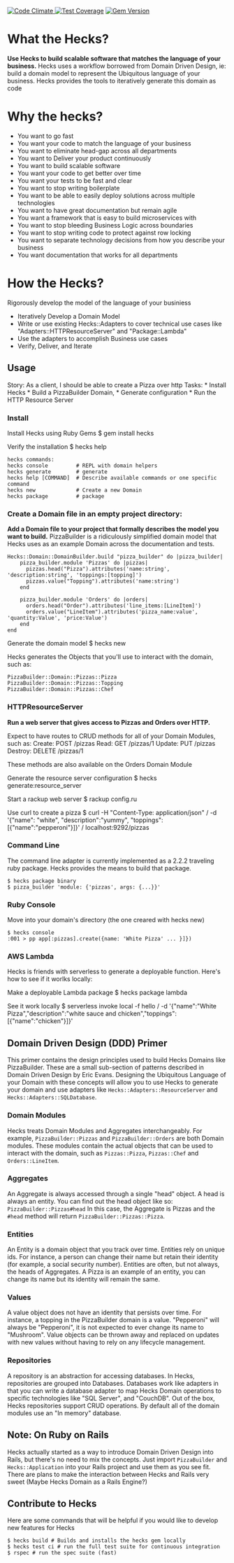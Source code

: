 [![Code Climate](https://codeclimate.com/github/chrisyoung/hecks/badges/gpa.svg)](https://codeclimate.com/github/chrisyoung/hecks)[ ![Test Coverage](https://codeclimate.com/github/chrisyoung/hecks/badges/coverage.svg)](https://codeclimate.com/github/chrisyoung/hecks/coverage) [![Gem Version](https://badge.fury.io/rb/hecks.svg)](https://badge.fury.io/rb/hecks)

# What the Hecks?
**Use Hecks to build scalable software that matches the language of your
business.**
Hecks uses a workflow borrowed from Domain Driven Design, ie: build a domain
model to represent the Ubiquitous language of your business.  Hecks provides the
tools to iteratively generate this domain as code

# Why the hecks?
* You want to go fast
* You want your code to match the language of your business
* You want to eliminate head-gap across all departments
* You want to Deliver your product continuously
* You want to build scalable software
* You want your code to get better over time
* You want your tests to be fast and clear
* You want to stop writing boilerplate
* You want to be able to easily deploy solutions across multiple technologies
* You want to have great documentation but remain agile
* You want a framework that is easy to build microservices with
* You want to stop bleeding Business Logic across boundaries
* You want to stop writing code to protect against row locking
* You want to separate technology decisions from how you describe your business
* You want documentation that works for all departments

# How the Hecks?
Rigorously develop the model of the language of your businiess
* Iteratively Develop a Domain Model
* Write or use existing Hecks::Adapters to cover technical use cases like
"Adapters::HTTPResourceServer" and "Package::Lambda"
* Use the adapters to accomplish Business use cases
* Verify, Deliver, and Iterate

## Usage
Story: As a client, I should be able to create a Pizza over http
Tasks:
	* Install Hecks
	* Build a PizzaBuilder Domain,
	* Generate configuration
	* Run the HTTP Resource Server

### Install
Install Hecks using Ruby Gems
	$ gem install hecks

Verify the installation
	$ hecks help

	hecks commands:
	hecks console         # REPL with domain helpers
	hecks generate        # generate
	hecks help [COMMAND]  # Describe available commands or one specific command
	hecks new             # Create a new Domain
	hecks package         # package

### Create a Domain file in an empty project directory:
**Add a Domain file to your project that formally describes the model you want
to build.**
PizzaBuilder is a ridiculously simplified domain model that Hecks uses as an
example Domain across the documentation and tests.

	Hecks::Domain::DomainBuilder.build "pizza_builder" do |pizza_builder|
		pizza_builder.module 'Pizzas' do |pizzas|
		  pizzas.head("Pizza").attributes('name:string', 'description:string', 'toppings:[topping]')
		  pizzas.value("Topping").attributes('name:string')
		end

		pizza_builder.module 'Orders' do |orders|
		  orders.head("Order").attributes('line_items:[LineItem]')
		  orders.value("LineItem").attributes('pizza_name:value', 'quantity:Value', 'price:Value')
		end
	end

Generate the domain model
	$ hecks new

Hecks generates the Objects that you'll use to interact with the domain, such
as:

	PizzaBuilder::Domain::Pizzas::Pizza
	PizzaBuilder::Domain::Pizzas::Topping
	PizzaBuilder::Domain::Pizzas::Chef

### HTTPResourceServer
**Run a web server that gives access to Pizzas and Orders over HTTP.**

Expect to have routes to CRUD methods for all of your Domain Modules, such as:
	Create: POST /pizzas
	Read: GET /pizzas/1
	Update: PUT /pizzas
	Destroy: DELETE /pizzas/1

These methods are also available on the Orders Domain Module

Generate the resource server configuration
	$ hecks generate:resource_server

Start a rackup web server
	$ rackup config.ru

Use curl to create a pizza
	$ curl -H "Content-Type: application/json" /
				 -d '{"name": "white", "description":"yummy", "toppings": [{"name":"pepperoni"}]}' /
				 localhost:9292/pizzas

### Command Line
The command line adapter is currently implemented as a 2.2.2 traveling ruby
package.  Hecks provides the means to build that package.

	$ hecks package binary
	$ pizza_builder 'module: {'pizzas', args: {...}}'

### Ruby Console
Move into your domain's directory (the one creared with hecks new)

	$ hecks console
	:001 > pp app[:pizzas].create({name: 'White Pizza' ... }]})

### AWS Lambda
Hecks is friends with serverless to generate a deployable function.  Here's how
to see if it worlks locally:

Make a deployable Lambda package
	$ hecks package lambda

See it work locally
	$ serverless invoke local -f hello /
		-d '{"name":"White Pizza","description":"white sauce and chicken","toppings":[{"name":"chicken"}]}'

## Domain Driven Design (DDD) Primer
This primer contains the design principles used to build Hecks Domains
like PizzaBuilder.  These are a small sub-section of patterns described in
Domain Driven Design by Eric Evans.  Designing the Ubiquitous Language of your
Domain with these concepts will allow you to use Hecks to generate your domain
and use adapters like `Hecks::Adapters::ResourceServer` and
`Hecks::Adapters::SQLDatabase`.

### Domain Modules
Hecks treats Domain Modules and Aggregates interchangeably.  For example, `PizzaBuilder::Pizzas` and `PizzaBuilder::Orders` are both Domain modules.  These
modules contain the actual objects that can be used to interact with the domain,
such as `Pizzas::Pizza`, `Pizzas::Chef` and `Orders::LineItem`.

### Aggregates
An Aggregate is always accessed through a single "head" object.  A head is
always an entity.  You can find out the head object like so:
	`PizzaBuilder::Pizzas#head`
In this case, the Aggregate is Pizzas and the `#head` method will return
`PizzaBuilder::Pizzas::Pizza`.

### Entities
An Entity is a domain object that you track over time.  Entities rely on unique
ids.  For instance, a person can change their name but retain their identity
(for example, a social security number). Entities are often, but not always,
the heads of Aggregates.  A Pizza is an example of an entity, you can change
its name but its identity will remain the same.

### Values
A value object does not have an identity that persists over time.  For instance,
a topping in the PizzaBuilder domain is a value.  "Pepperoni" will always be
"Pepperoni", it is not expected to ever change its name to "Mushroom".  Value
objects can be thrown away and replaced on updates with new values without
having to rely on any lifecycle management.

### Repositories
A repository is an abstraction for accessing databases.  In Hecks, repositories
are grouped into Databases.  Databases work like adapters in that you can write
a database adapter to map Hecks Domain operations to specific technologies like
"SQL Server", and "CouchDB".  Out of the box, Hecks repositories support CRUD
operations.  By default all of the domain modules use an "In memory" database.

## Note: On Ruby on Rails
Hecks actually started as a way to introduce Domain Driven Design into Rails,
but there's no need to mix the concepts.  Just import `PizzaBuilder` and
`Hecks::Application` into your Rails project and use them as you see fit.  
There are plans to make the interaction between Hecks and Rails very sweet
(Maybe Hecks Domain as a Rails Engine?)

## Contribute to Hecks
Here are some commands that will be helpful if you would like to develop new
features for Hecks

	$ hecks build # Builds and installs the hecks gem locally
	$ hecks test ci # run the full test suite for continuous integration
	$ rspec # run the spec suite (fast)
